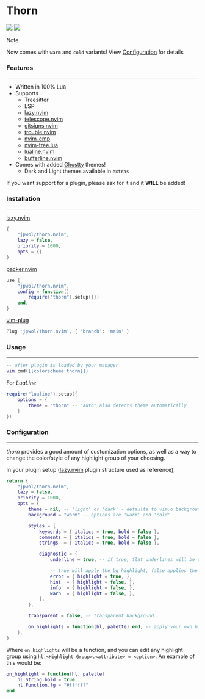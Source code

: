 # Thorn

<img src="https://private-user-images.githubusercontent.com/91994087/503944903-0ba2109b-fb1d-4e01-9c23-44fd83cf0758.png"/>
<img src="https://private-user-images.githubusercontent.com/91994087/503944783-a46d35f7-b7b3-4c75-b6b9-4f254b4f50c3.png"/>

> [!note]
> Now comes with `warm` and `cold` variants!
> View [Configuration](#configuration) for details

### Features

---

- Written in 100% Lua
- Supports
  - Treesitter
  - LSP
  - [lazy.nvim](https://github.com/folke/lazy.nvim)
  - [telescope.nvim](https://github.com/nvim-telescope/telescope.nvim)
  - [gitsigns.nvim](https://github.com/lewis6991/gitsigns.nvim)
  - [trouble.nvim](https://github.com/folke/trouble.nvim)
  - [nvim-cmp](https://github.com/hrsh7th/nvim-cmp)
  - [nvim-tree.lua](https://github.com/nvim-tree/nvim-tree.lua)
  - [lualine.nvim](https://github.com/nvim-lualine/lualine.nvim)
  - [bufferline.nvim](https://github.com/akinsho/bufferline.nvim)
- Comes with added [Ghostty](https://github.com/ghostty-org/ghostty) themes!
  - Dark and Light themes available in `extras`

If you want support for a plugin, please ask for it and it **WILL** be added!

### Installation

---

[lazy.nvim](https://github.com/folke/lazy.nvim)

```lua
{
    "jpwol/thorn.nvim",
    lazy = false,
    priority = 1000,
    opts = {}
}
```

[packer.nvim](https://github.com/wbthomason/packer.nvim)

```lua
use {
    "jpwol/thorn.nvim",
    config = function()
        require("thorn").setup({})
    end,
}
```

[vim-plug](https://github.com/junegunn/vim-plug)

```lua
Plug 'jpwol/thorn.nvim', { 'branch': 'main' }
```

### Usage

---

```lua
-- after plugin is loaded by your manager
vim.cmd([[colorscheme thorn]])
```

For _LuaLine_

```lua
require("lualine").setup({
    options = {
        theme = "thorn" -- "auto" also detects theme automatically
    }
})
```

### Configuration

---

_thorn_ provides a good amount of customization options, as well as a way to change the color/style of any highlight group of your choosing.

In your plugin setup ([lazy.nvim](https://github.com/folke/lazy.nvim) plugin structure used as reference),

```lua
return {
    "jpwol/thorn.nvim",
    lazy = false,
    priority = 1000,
    opts = {
        theme = nil, -- 'light' or 'dark' - defaults to vim.o.background if unset
        background = "warm" -- options are 'warm' and 'cold'

        styles = {
            keywords = { italics = true, bold = false },
            comments = { italics = true, bold = false },
            strings  = { italics = true, bold = false },

            diagnostic = {
                underline = true, -- if true, flat underlines will be used. Otherwise, undercurls will be used

                -- true will apply the bg highlight, false applies the fg highlight
                error = { highlight = true, },
                hint  = { highlight = false, },
                info  = { highlight = false, },
                warn  = { highlight = false, },
            },
        },

        transparent = false, -- transparent background

        on_highlights = function(hl, palette) end, -- apply your own highlights
    },
}
```

Where `on_highlights` will be a function, and you can edit any highlight group using `hl.<Highlight Group>.<attribute> = <option>`. An example of this would be:

```lua
on_highlight = function(hl, palette)
    hl.String.bold = true
    hl.Function.fg = "#ffffff"
end
```
